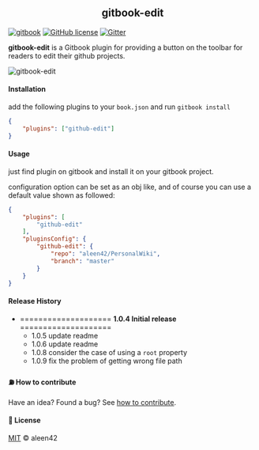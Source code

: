 <h2 align="center">gitbook-edit</h2>

[![gitbook](https://aleen42.github.io/badges/src/gitbook_2.svg)](#) [![GitHub license](https://img.shields.io/badge/license-MIT-blue.svg)](https://raw.githubusercontent.com/aleen42/gitbook-edit/master/LICENSE) [![Gitter](https://badges.gitter.im/aleen42/gitbook-edit.svg)](https://gitter.im/aleen42/gitbook-edit?utm_source=badge&utm_medium=badge&utm_campaign=pr-badge)

**gitbook-edit** is a Gitbook plugin for providing a button on the toolbar for readers to edit their github projects.

![gitbook-edit](https://github.com/aleen42/gitbook-edit/raw/master/preview.png)

#### Installation

add the following plugins to your `book.json` and run `gitbook install`

```json
{
    "plugins": ["github-edit"]
}
```

#### Usage

just find plugin on gitbook and install it on your gitbook project.

configuration option can be set as an obj like, and of course you can use a default value shown as followed:

```json
{
	"plugins": [
		"github-edit"
	],
	"pluginsConfig": {
		"github-edit": {
			"repo": "aleen42/PersonalWiki",
            "branch": "master"
		}
	}
}
```

#### Release History

* ==================== **1.0.4 Initial release** ====================
	* 1.0.5 update readme
	* 1.0.6 update readme
	* 1.0.8 consider the case of using a `root` property
	* 1.0.9 fix the problem of getting wrong file path

#### :fuelpump: How to contribute

Have an idea? Found a bug? See [how to contribute](https://aleen42.github.io/PersonalWiki/contribution.html).

#### :scroll: License

[MIT](https://aleen42.github.io/PersonalWiki/MIT.html) © aleen42

